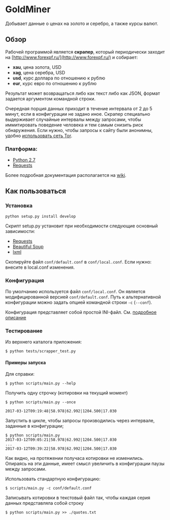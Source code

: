 # GoldMiner

Добывает данные о ценах на золото и серебро, а также курсы валют.

## Обзор
	
Рабочей программой является **скрапер**, который периодически заходит на [http://www.forexpf.ru/](http://www.forexpf.ru/) и собирает:

* **xau**, цена золота, USD
* **xag**, цена серебра, USD
* **usd**, курс доллара по отношению к рублю
* **eur**, курс евро по отношению к рублю

Результат может возвращаться либо как текст либо как JSON, формат задается аргументом командной строки.

Очередная порция данных приходит в течение интервала от 2 до 5 минут, если в конфигурации не задано иное. Скрапер специально выдерживает случайные интервалы между запросами, чтобы иммитировать поведение человека и тем самым снизить риск обнаружения. Если нужно, чтобы запросы к сайту были анонимны, удобно [использовать сеть Tor](http://github.com/skrushinsky/goldminer/wiki/GoldMinerAnonymity).


### Платформа:

  * [Python 2.7](http://python.org)
  * [Requests](http://docs.python-requests.org/en/master/)

Более подробная документация располагается на [wiki](http://github.com/skrushinsky/goldminer/wiki).


## Как пользоваться

### Установка


```
python setup.py install develop
```

Скрипт setup.py установит при необходимости следующие основный зависимости:

* [Requests](http://docs.python-requests.org/en/master/)
* [Beautiful Soup](http://www.crummy.com/software/BeautifulSoup/bs4/doc/)
* [lxml](http://lxml.de)

Скопируйте файл `conf/default.conf` в `conf/local.conf`. Если нужно: внесите в local.conf изменения.


### Конфигурация

По умолчанию используется файл `conf/local.conf`. Он является модифицированной версией
`conf/default.conf`. Путь к альтернативной конфигурации можно задать опцией командной строки `-c` (`--conf`). 

Конфигурация представляет собой простой INI-файл. См. [подробное описание](http://github.com/skrushinsky/goldminer/wiki/GoldMinerConfiguration)


### Тестирование


Из верхнего каталога приложения:
```
$ python tests/scrapper_test.py
```

#### Примеры запуска

Для справки:

```
$ python scripts/main.py --help
```


Получить одну строчку (котировки на текущий момент)

```
$ python scripts/main.py --once

2017-03-12T09:19:48|58.978|62.992|1204.500|17.030
```


Запустить в цикле, чтобы запросы производились через интервале, заданные в конфигурации;

```
$ python scripts/main.py 
2017-03-12T09:05:21|58.978|62.992|1204.500|17.030
...
2017-03-12T09:39:22|58.978|62.992|1204.500|17.030
```

Как видно, на протяжении получаса котировки не изменились. Опираясь на эти данные, имеет смысл увеличить в конфигурации паузы между запросами.


Использовать стандартную конфигурацию:

```
$ scripts/main.py -c conf/default.conf 
```

Записывать котировки в текстовый файл так, чтобы каждая серия данных представляла собой строку

```
$ python scripts/main.py >> ./quotes.txt
```

